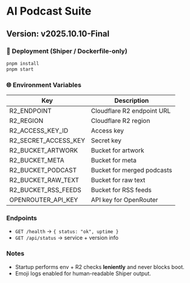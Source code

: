 # AI Podcast Suite

## Version: v2025.10.10-Final

### 🚀 Deployment (Shiper / Dockerfile-only)
```bash
pnpm install
pnpm start
```

### 🌐 Environment Variables
| Key | Description |
|-----|--------------|
| R2_ENDPOINT | Cloudflare R2 endpoint URL |
| R2_REGION | Cloudflare R2 region |
| R2_ACCESS_KEY_ID | Access key |
| R2_SECRET_ACCESS_KEY | Secret key |
| R2_BUCKET_ARTWORK | Bucket for artwork |
| R2_BUCKET_META | Bucket for meta |
| R2_BUCKET_PODCAST | Bucket for merged podcasts |
| R2_BUCKET_RAW_TEXT | Bucket for raw text |
| R2_BUCKET_RSS_FEEDS | Bucket for RSS feeds |
| OPENROUTER_API_KEY | API key for OpenRouter |

### Endpoints
- `GET /health` → `{ status: "ok", uptime }`
- `GET /api/status` → service + version info

### Notes
- Startup performs env + R2 checks **leniently** and never blocks boot.
- Emoji logs enabled for human-readable Shiper output.
